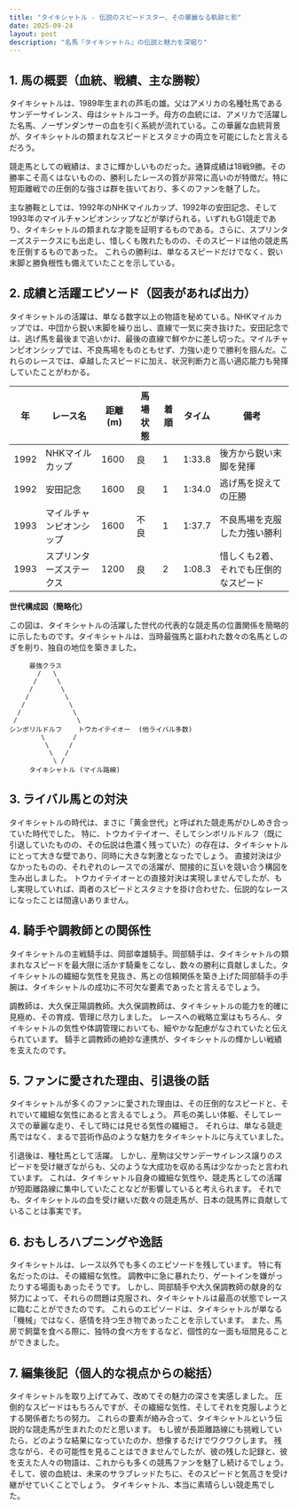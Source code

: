 ```yaml
---
title: "タイキシャトル - 伝説のスピードスター、その華麗なる軌跡と影"
date: 2025-09-24
layout: post
description: "名馬『タイキシャトル』の伝説と魅力を深堀り"
---
```


## 1. 馬の概要（血統、戦績、主な勝鞍）

タイキシャトルは、1989年生まれの芦毛の雄。父はアメリカの名種牡馬であるサンデーサイレンス、母はシャトルコーチ。母方の血統には、アメリカで活躍した名馬、ノーザンダンサーの血を引く系統が流れている。この華麗な血統背景が、タイキシャトルの類まれなスピードとスタミナの両立を可能にしたと言えるだろう。

競走馬としての戦績は、まさに輝かしいものだった。通算成績は18戦9勝。その勝率こそ高くはないものの、勝利したレースの質が非常に高いのが特徴だ。特に短距離戦での圧倒的な強さは群を抜いており、多くのファンを魅了した。

主な勝鞍としては、1992年のNHKマイルカップ、1992年の安田記念、そして1993年のマイルチャンピオンシップなどが挙げられる。いずれもG1競走であり、タイキシャトルの類まれな才能を証明するものである。さらに、スプリンターズステークスにも出走し、惜しくも敗れたものの、そのスピードは他の競走馬を圧倒するものであった。  これらの勝利は、単なるスピードだけでなく、鋭い末脚と勝負根性も備えていたことを示している。


## 2. 成績と活躍エピソード（図表があれば出力）

タイキシャトルの活躍は、単なる数字以上の物語を秘めている。NHKマイルカップでは、中団から鋭い末脚を繰り出し、直線で一気に突き抜けた。安田記念では、逃げ馬を最後まで追いかけ、最後の直線で鮮やかに差し切った。マイルチャンピオンシップでは、不良馬場をものともせず、力強い走りで勝利を掴んだ。これらのレースでは、卓越したスピードに加え、状況判断力と高い適応能力も発揮していたことがわかる。

| 年 | レース名             | 距離(m) | 馬場状態 | 着順 | タイム      | 備考                               |
|---|----------------------|---------|----------|-----|------------|------------------------------------|
| 1992 | NHKマイルカップ       | 1600    | 良       | 1   | 1:33.8     | 後方から鋭い末脚を発揮             |
| 1992 | 安田記念             | 1600    | 良       | 1   | 1:34.0     | 逃げ馬を捉えての圧勝               |
| 1993 | マイルチャンピオンシップ | 1600    | 不良     | 1   | 1:37.7     | 不良馬場を克服した力強い勝利       |
| 1993 | スプリンターズステークス | 1200    | 良       | 2   | 1:08.3     | 惜しくも2着、それでも圧倒的なスピード |


**世代構成図（簡略化）**

この図は、タイキシャトルの活躍した世代の代表的な競走馬の位置関係を簡略的に示したものです。タイキシャトルは、当時最強馬と謳われた数々の名馬としのぎを削り、独自の地位を築きました。


```
     最強クラス
       /   \
      /     \
     /       \
    /         \
   /           \
  /             \
 /               \
シンボリルドルフ    トウカイテイオー  (他ライバル多数)
        \       /
         \     /
          \   /
           \ /
     タイキシャトル (マイル路線)
```


## 3. ライバル馬との対決

タイキシャトルの時代は、まさに「黄金世代」と呼ばれた競走馬がひしめき合っていた時代でした。  特に、トウカイテイオー、そしてシンボリルドルフ（既に引退していたものの、その伝説は色濃く残っていた）の存在は、タイキシャトルにとって大きな壁であり、同時に大きな刺激となったでしょう。  直接対決は少なかったものの、それぞれのレースでの活躍が、間接的に互いを競い合う構図を生み出しました。  トウカイテイオーとの直接対決は実現しませんでしたが、もし実現していれば、両者のスピードとスタミナを掛け合わせた、伝説的なレースになったことは間違いありません。


## 4. 騎手や調教師との関係性

タイキシャトルの主戦騎手は、岡部幸雄騎手。岡部騎手は、タイキシャトルの類まれなスピードを最大限に活かす騎乗をこなし、数々の勝利に貢献しました。タイキシャトルの繊細な気性を見抜き、馬との信頼関係を築き上げた岡部騎手の手腕は、タイキシャトルの成功に不可欠な要素であったと言えるでしょう。

調教師は、大久保正陽調教師。大久保調教師は、タイキシャトルの能力を的確に見極め、その育成、管理に尽力しました。  レースへの戦略立案はもちろん、タイキシャトルの気性や体調管理においても、細やかな配慮がなされていたと伝えられています。  騎手と調教師の絶妙な連携が、タイキシャトルの輝かしい戦績を支えたのです。


## 5. ファンに愛された理由、引退後の話

タイキシャトルが多くのファンに愛された理由は、その圧倒的なスピードと、それでいて繊細な気性にあると言えるでしょう。  芦毛の美しい体躯、そしてレースでの華麗な走り、そして時には見せる気性の繊細さ。  それらは、単なる競走馬ではなく、まるで芸術作品のような魅力をタイキシャトルに与えていました。

引退後は、種牡馬として活躍。  しかし、産駒は父サンデーサイレンス譲りのスピードを受け継ぎながらも、父のような大成功を収める馬は少なかったと言われています。  これは、タイキシャトル自身の繊細な気性や、競走馬としての活躍が短距離路線に集中していたことなどが影響していると考えられます。  それでも、タイキシャトルの血を受け継いだ数々の競走馬が、日本の競馬界に貢献していることは事実です。


## 6. おもしろハプニングや逸話

タイキシャトルは、レース以外でも多くのエピソードを残しています。  特に有名だったのは、その繊細な気性。  調教中に急に暴れたり、ゲートインを嫌がったりする場面もあったそうです。  しかし、岡部騎手や大久保調教師の献身的な努力によって、それらの問題は克服され、タイキシャトルは最高の状態でレースに臨むことができたのです。  これらのエピソードは、タイキシャトルが単なる「機械」ではなく、感情を持つ生き物であったことを示しています。  また、馬房で飼葉を食べる際に、独特の食べ方をするなど、個性的な一面も垣間見ることができました。


## 7. 編集後記（個人的な視点からの総括）

タイキシャトルを取り上げてみて、改めてその魅力の深さを実感しました。  圧倒的なスピードはもちろんですが、その繊細な気性、そしてそれを克服しようとする関係者たちの努力。  これらの要素が絡み合って、タイキシャトルという伝説的な競走馬が生まれたのだと思います。  もし彼が長距離路線にも挑戦していたら、どのような結果になっていたのか、想像するだけでワクワクします。  残念ながら、その可能性を見ることはできませんでしたが、彼の残した記録と、彼を支えた人々の物語は、これからも多くの競馬ファンを魅了し続けるでしょう。  そして、彼の血統は、未来のサラブレッドたちに、そのスピードと気高さを受け継がせていくことでしょう。  タイキシャトル、本当に素晴らしい競走馬でした。
